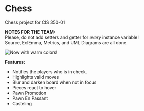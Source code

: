 Chess
=====

Chess project for CIS 350-01  

**NOTES FOR THE TEAM:**  
Please, do not add setters and getter for *every* instance variable!  
Source, EclEmma, Metrics, and UML Diagrams are all done.


![Now with warm colors!](http://i.imgur.com/dRK5ZAG.png)

**Features:**  
* Notifies the players who is in check.
* Highlights valid moves 
* Blur and darken board when not in focus
* Pieces react to hover
* Pawn Promotion
* Pawn En Passant
* Casteling
